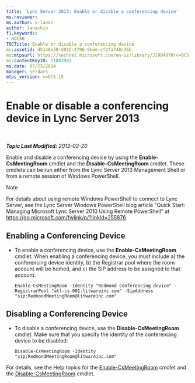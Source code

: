 ```yaml
---
title: 'Lync Server 2013: Enable or disable a conferencing device'
ms.reviewer: 
ms.author: v-lanac
author: lanachin
f1.keywords:
- NOCSH
TOCTitle: Enable or disable a conferencing device
ms:assetid: d5140e38-d015-4706-9bde-cf2fa748c36b
ms:mtpsurl: https://technet.microsoft.com/en-us/library/JJ994070(v=OCS.15)
ms:contentKeyID: 51803981
ms.date: 07/23/2014
manager: serdars
mtps_version: v=OCS.15
---
```


<div data-xmlns="http://www.w3.org/1999/xhtml">

<div class="topic" data-xmlns="http://www.w3.org/1999/xhtml" data-msxsl="urn:schemas-microsoft-com:xslt" data-cs="https://msdn.microsoft.com/">

<div data-asp="https://msdn2.microsoft.com/asp">

# Enable or disable a conferencing device in Lync Server 2013

</div>

<div id="mainSection">

<div id="mainBody">

<span> </span>

_**Topic Last Modified:** 2013-02-20_

Enable and disable a conferencing device by using the **Enable-CsMeetingRoom** cmdlet and the **Disable-CsMeetingRoom** cmdlet. These cmdlets can be run either from the Lync Server 2013 Management Shell or from a remote session of Windows PowerShell.

<div>


> [!NOTE]  
> For details about using remote Windows PowerShell to connect to Lync Server, see the Lync Server Windows PowerShell blog article "Quick Start: Managing Microsoft Lync Server 2010 Using Remote PowerShell" at <A href="https://go.microsoft.com/fwlink/p/?linkid=255876">https://go.microsoft.com/fwlink/p/?linkId=255876</A>.



</div>

<div>


<div>

## Enabling a Conferencing Device

  - To enable a conferencing device, use the **Enable-CsMeetingRoom** cmdlet. When enabling a conferencing device, you must include a) the conferencing device identity, b) the Registrar pool where the room account will be homed, and c) the SIP address to be assigned to that account.
    
        Enable-CsMeetingRoom -Identity "Redmond Conferencing device" -RegistrarPool "atl-cs-001.litwareinc.com" -SipAddress "sip:RedmondMeetingRoom@litwareinc.com"

</div>

<div>

## Disabling a Conferencing Device

  - To disable a conferencing device, use the **Disable-CsMeetingRoom** cmdlet. Make sure that you specify the identity of the conferencing device to be disabled:
    
        Disable-CsMeetingRoom -Identity "sip:RedmondMeetingRoom@litwareinc.com"

</div>

For details, see the Help topics for the [Enable-CsMeetingRoom](https://docs.microsoft.com/powershell/module/skype/Enable-CsMeetingRoom) cmdlet and the [Disable-CsMeetingRoom](https://docs.microsoft.com/powershell/module/skype/Disable-CsMeetingRoom) cmdlet.

</div>

</div>

<span> </span>

</div>

</div>

</div>

